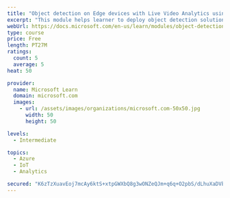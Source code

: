 ```yaml
---
title: "Object detection on Edge devices with Live Video Analytics using YOLO model"
excerpt: "This module helps learner to deploy object detection solution using Live Video Analytics on IoT Edge."
webUrl: https://docs.microsoft.com/en-us/learn/modules/object-detection-iot-edge-live-video-analytics/
type: course
price: Free
length: PT27M
ratings:
  count: 5
  average: 5
heat: 50

provider:
  name: Microsoft Learn
  domain: microsoft.com
  images:
    - url: /assets/images/organizations/microsoft.com-50x50.jpg
      width: 50
      height: 50

levels:
  - Intermediate

topics:
  - Azure
  - IoT
  - Analytics

secured: "K6zTzXuavEoj7mcAy6ktS+xtpGWXbQ8g3wONZeQJm+q6q+O2pbS/dLhuXaDVbT49hwB6Z4JI8FR5FL7qPasJ+erpHqsfJXDLuWJy5Xa2NwGxG1xNsq8kYzzQGuZ7O/+Xv0RsmG8qixjFoMOF7LXh6r9dmITQajM0wUMPjopDwaMsy8unccT76zInkEZQOYorDVqAoxfwiHpgr+8DmfEAVDSeaZAPKsZdy4ADAHkXiWrLiryBDSjM/cbuWVwDj8aQk5VU3T/pCYf4CVY3/21wwwc1yNUxystwyssZP2gOzi16cIGQBG36QmwCFmA0+P4UwYmt8wi8b3X+ePMR+RVHD6UUvWfqrhOc8VlFKQwHbrICKnvuSqBL99a/qfsV2XZoU0Y4/imwAcxj5Vn0LmPDomFll1/KPCw9chLMaojEOJA=;+47Yyfj2Rl3wE320y27x6g=="
---
```


